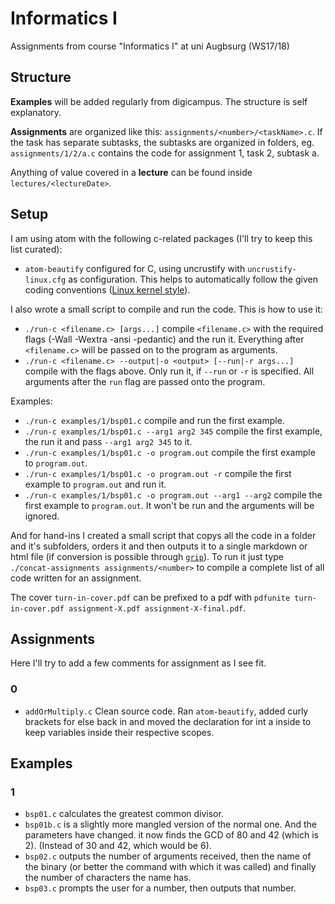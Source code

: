 # Informatics I
Assignments from course "Informatics I" at uni Augbsurg (WS17/18)

## Structure

**Examples** will be added regularly from digicampus. The structure is self
explanatory.

**Assignments** are organized like this: `assignments/<number>/<taskName>.c`.
If the task has separate subtasks, the subtasks are organized in folders, eg.
`assignments/1/2/a.c` contains the code for assignment 1, task 2, subtask a.

Anything of value covered in a **lecture** can be found inside
`lectures/<lectureDate>`.

## Setup

I am using atom with the following c-related packages (I'll try to keep this
list curated):

 - `atom-beautify` configured for C, using uncrustify with `uncrustify-linux.cfg`
    as configuration. This helps to automatically follow the given coding
    conventions ([Linux kernel style](https://www.kernel.org/doc/Documentation/process/coding-style.rst)).

I also wrote a small script to compile and run the code. This is how to use it:

 - `./run-c <filename.c> [args...]` compile `<filename.c>` with the required flags
    (-Wall -Wextra -ansi -pedantic) and the run it. Everything after `<filename.c>`
    will be passed on to the program as arguments.
 - `./run-c <filename.c> --output|-o <output> [--run|-r args...]` compile with
    the flags above. Only run it, if `--run` or `-r` is specified. All arguments
    after the `run` flag are passed onto the program.

Examples:

 - `./run-c examples/1/bsp01.c` compile and run the first example.
 - `./run-c examples/1/bsp01.c --arg1 arg2 345` compile the first example, the
    run it and pass `--arg1 arg2 345` to it.
 - `./run-c examples/1/bsp01.c -o program.out` compile the first example to
    `program.out`.
 - `./run-c examples/1/bsp01.c -o program.out -r` compile the first example to
    `program.out` and run it.
 - `./run-c examples/1/bsp01.c -o program.out --arg1 --arg2` compile the first
    example to `program.out`. It won't be run and the arguments will be ignored.

And for hand-ins I created a small script that copys all the code in a folder
and it's subfolders, orders it and then outputs it to a single markdown or html
file (if conversion is possible through [`grip`](https://github.com/joeyespo/grip)).
To run it just type `./concat-assignments assignments/<number>` to compile a
complete list of all code written for an assignment.

The cover `turn-in-cover.pdf` can be prefixed to a pdf with 
`pdfunite turn-in-cover.pdf assignment-X.pdf assignment-X-final.pdf`.

## Assignments

Here I'll try to add a few comments for assignment as I see fit.

### 0

 - `addOrMultiply.c` Clean source code. Ran `atom-beautify`, added curly
    brackets for else back in and moved the declaration for int a inside to
    keep variables inside their respective scopes.

## Examples

### 1

 - `bsp01.c` calculates the greatest common divisor.
 - `bsp01b.c` is a slightly more mangled version of the normal one. And the
    parameters have changed. it now finds the GCD of 80 and 42 (which is 2).
    (Instead of 30 and 42, which would be 6).
 - `bsp02.c` outputs the number of arguments received, then the name of the
    binary (or better the command with which it was called) and finally the
    number of characters the name has.
 - `bsp03.c` prompts the user for a number, then outputs that number.
